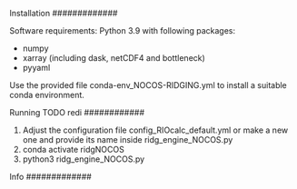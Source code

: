 Installation
#############

Software requirements:
Python 3.9 with following packages:
  - numpy
  - xarray (including dask, netCDF4 and bottleneck)
  - pyyaml

Use the provided file conda-env_NOCOS-RIDGING.yml to install a suitable conda environment.

Running  TODO redi
############
1) Adjust the configuration file config_RIOcalc_default.yml or make a new one and provide its name inside ridg_engine_NOCOS.py
2) conda activate ridgNOCOS
3) python3 ridg_engine_NOCOS.py

Info
#############




